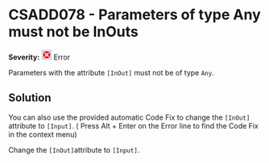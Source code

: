 # CSADD078 - Parameters of type Any must not be InOuts

**Severity:** ![Error](../images/Error.png) Error

Parameters with the attribute `[InOut]` must not be of type `Any`.


## Solution

You can also use the provided automatic Code Fix to change the `[InOut]` attribute to `[Input]`. ( Press Alt + Enter on the Error line to find the Code Fix in the context menu) 


Change the `[InOut]`attribute to `[Input]`.